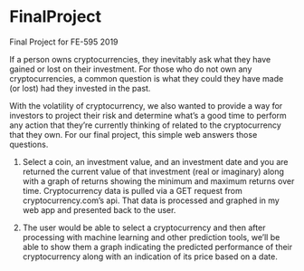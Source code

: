 # FinalProject
Final Project for FE-595 2019

If a person owns cryptocurrencies, they inevitably ask what they have gained or lost on their investment. 
For those who do not own any cryptocurrencies, a common question is what they could they have made (or lost) had they invested in the past.

With the volatility of cryptocurrency, we also wanted to provide a way for investors to project their risk and determine 
what’s a good time to perform any action that they’re currently thinking of related to the cryptocurrency that they own.
For our final project, this simple web answers those questions. 
1.	Select a coin, an investment value, and an investment date and you are returned the current value of that investment 
(real or imaginary) along with a graph of returns showing the minimum and maximum returns over time. 
Cryptocurrency data is pulled via a GET request from cryptocurrency.com’s api. 
That data is processed and graphed in my web app and presented back to the user.

2.	The user would be able to select a cryptocurrency and then after processing with machine learning and other prediction tools, 
we’ll be able to show them a graph indicating the predicted performance of their cryptocurrency along with an indication of its 
price based on a date. 
